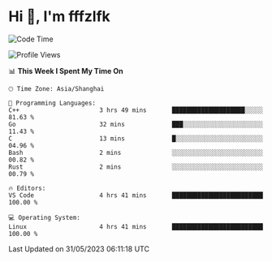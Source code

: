 # Hi 👋, I'm fffzlfk

<!--START_SECTION:waka-->
![Code Time](http://img.shields.io/badge/Code%20Time-223%20hrs%2033%20mins-blue)

![Profile Views](http://img.shields.io/badge/Profile%20Views-0-blue)

📊 **This Week I Spent My Time On** 

```text
🕑︎ Time Zone: Asia/Shanghai

💬 Programming Languages: 
C++                      3 hrs 49 mins       ████████████████████░░░░░   81.63 % 
Go                       32 mins             ███░░░░░░░░░░░░░░░░░░░░░░   11.43 % 
C                        13 mins             █░░░░░░░░░░░░░░░░░░░░░░░░   04.96 % 
Bash                     2 mins              ░░░░░░░░░░░░░░░░░░░░░░░░░   00.82 % 
Rust                     2 mins              ░░░░░░░░░░░░░░░░░░░░░░░░░   00.79 % 

🔥 Editors: 
VS Code                  4 hrs 41 mins       █████████████████████████   100.00 % 

💻 Operating System: 
Linux                    4 hrs 41 mins       █████████████████████████   100.00 % 
```


 Last Updated on 31/05/2023 06:11:18 UTC
<!--END_SECTION:waka-->
